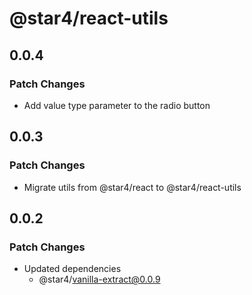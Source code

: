 # @star4/react-utils

## 0.0.4

### Patch Changes

- Add value type parameter to the radio button

## 0.0.3

### Patch Changes

- Migrate utils from @star4/react to @star4/react-utils

## 0.0.2

### Patch Changes

- Updated dependencies
  - @star4/vanilla-extract@0.0.9
